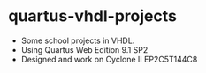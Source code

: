 # quartus-vhdl-projects
* Some school projects in VHDL.
* Using Quartus Web Edition 9.1 SP2
* Designed and work on Cyclone II EP2C5T144C8
